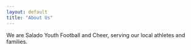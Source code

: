 ```yaml
---
layout: default
title: "About Us"
---
```


We are Salado Youth Football and Cheer, serving our local athletes and families.
